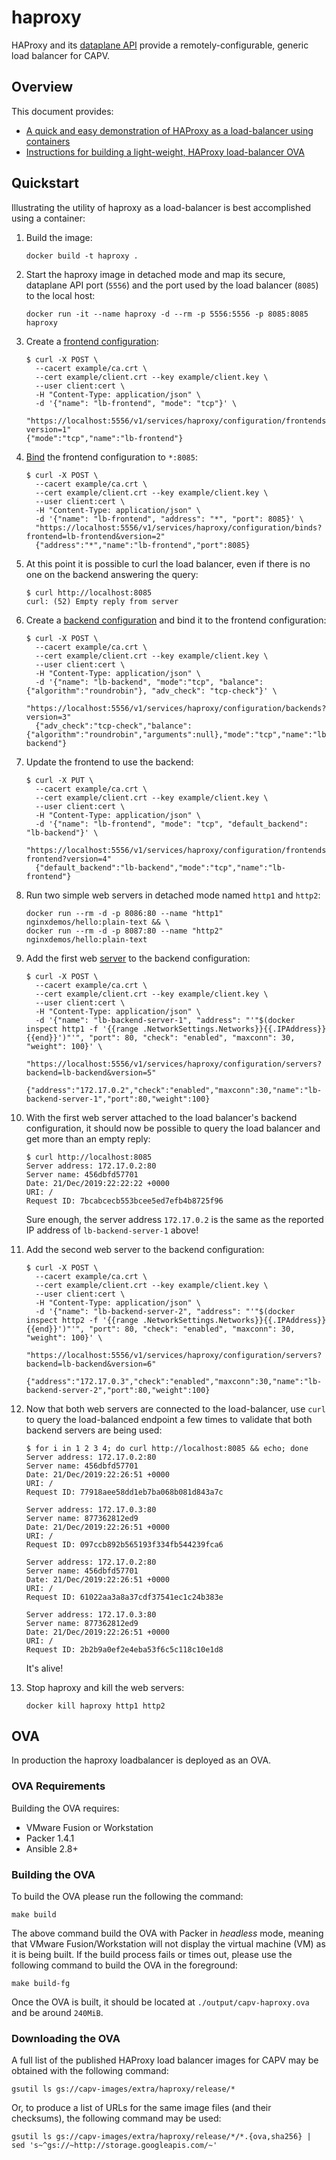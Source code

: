 # haproxy

HAProxy and its [dataplane API](https://www.haproxy.com/documentation/dataplaneapi/latest) provide a remotely-configurable, generic load balancer for CAPV.

## Overview

This document provides:

* [A quick and easy demonstration of HAProxy as a load-balancer using containers](#quickstart)
* [Instructions for building a light-weight, HAProxy load-balancer OVA](#ova)

## Quickstart

Illustrating the utility of haproxy as a load-balancer is best accomplished using a container:

1. Build the image:

    ```shell
    docker build -t haproxy .
    ```

2. Start the haproxy image in detached mode and map its secure, dataplane API port (`5556`) and the port used by the load balancer (`8085`) to the local host:

    ```shell
    docker run -it --name haproxy -d --rm -p 5556:5556 -p 8085:8085 haproxy
    ```

3. Create a [frontend configuration](https://www.haproxy.com/documentation/dataplaneapi/latest/#tag/Frontend):

    ```shell
    $ curl -X POST \
      --cacert example/ca.crt \
      --cert example/client.crt --key example/client.key \
      --user client:cert \
      -H "Content-Type: application/json" \
      -d '{"name": "lb-frontend", "mode": "tcp"}' \
      "https://localhost:5556/v1/services/haproxy/configuration/frontends?version=1"
    {"mode":"tcp","name":"lb-frontend"}
    ```

4. [Bind](https://www.haproxy.com/documentation/dataplaneapi/latest/#tag/Bind) the frontend configuration to `*:8085`:

    ```shell
    $ curl -X POST \
      --cacert example/ca.crt \
      --cert example/client.crt --key example/client.key \
      --user client:cert \
      -H "Content-Type: application/json" \
      -d '{"name": "lb-frontend", "address": "*", "port": 8085}' \
      "https://localhost:5556/v1/services/haproxy/configuration/binds?frontend=lb-frontend&version=2"
      {"address":"*","name":"lb-frontend","port":8085}
    ```

5. At this point it is possible to curl the load balancer, even if there is no one on the backend answering the query:

    ```shell
    $ curl http://localhost:8085
    curl: (52) Empty reply from server
    ```

6. Create a [backend configuration](https://www.haproxy.com/documentation/dataplaneapi/latest/#tag/Backend) and bind it to the frontend configuration:

    ```shell
    $ curl -X POST \
      --cacert example/ca.crt \
      --cert example/client.crt --key example/client.key \
      --user client:cert \
      -H "Content-Type: application/json" \
      -d '{"name": "lb-backend", "mode":"tcp", "balance": {"algorithm":"roundrobin"}, "adv_check": "tcp-check"}' \
      "https://localhost:5556/v1/services/haproxy/configuration/backends?version=3"
      {"adv_check":"tcp-check","balance":{"algorithm":"roundrobin","arguments":null},"mode":"tcp","name":"lb-backend"}
    ```

7. Update the frontend to use the backend:

    ```shell
    $ curl -X PUT \
      --cacert example/ca.crt \
      --cert example/client.crt --key example/client.key \
      --user client:cert \
      -H "Content-Type: application/json" \
      -d '{"name": "lb-frontend", "mode": "tcp", "default_backend": "lb-backend"}' \
      "https://localhost:5556/v1/services/haproxy/configuration/frontends/lb-frontend?version=4"
      {"default_backend":"lb-backend","mode":"tcp","name":"lb-frontend"}
    ```

8. Run two simple web servers in detached mode named `http1` and `http2`:

    ```shell
    docker run --rm -d -p 8086:80 --name "http1" nginxdemos/hello:plain-text && \
    docker run --rm -d -p 8087:80 --name "http2" nginxdemos/hello:plain-text
    ```

9. Add the first web [server](https://www.haproxy.com/documentation/dataplaneapi/latest/#tag/Server) to the backend configuration:

    ```shell
    $ curl -X POST \
      --cacert example/ca.crt \
      --cert example/client.crt --key example/client.key \
      --user client:cert \
      -H "Content-Type: application/json" \
      -d '{"name": "lb-backend-server-1", "address": "'"$(docker inspect http1 -f '{{range .NetworkSettings.Networks}}{{.IPAddress}}{{end}}')"'", "port": 80, "check": "enabled", "maxconn": 30, "weight": 100}' \
      "https://localhost:5556/v1/services/haproxy/configuration/servers?backend=lb-backend&version=5"
      {"address":"172.17.0.2","check":"enabled","maxconn":30,"name":"lb-backend-server-1","port":80,"weight":100}
    ```

10. With the first web server attached to the load balancer's backend configuration, it should now be possible to query the load balancer and get more than an empty reply:

    ```shell
    $ curl http://localhost:8085
    Server address: 172.17.0.2:80
    Server name: 456dbfd57701
    Date: 21/Dec/2019:22:22:22 +0000
    URI: /
    Request ID: 7bcabcecb553bcee5ed7efb4b8725f96
    ```

    Sure enough, the server address `172.17.0.2` is the same as the reported IP address of `lb-backend-server-1` above!

11. Add the second web server to the backend configuration:

    ```shell
    $ curl -X POST \
      --cacert example/ca.crt \
      --cert example/client.crt --key example/client.key \
      --user client:cert \
      -H "Content-Type: application/json" \
      -d '{"name": "lb-backend-server-2", "address": "'"$(docker inspect http2 -f '{{range .NetworkSettings.Networks}}{{.IPAddress}}{{end}}')"'", "port": 80, "check": "enabled", "maxconn": 30, "weight": 100}' \
      "https://localhost:5556/v1/services/haproxy/configuration/servers?backend=lb-backend&version=6"
      {"address":"172.17.0.3","check":"enabled","maxconn":30,"name":"lb-backend-server-2","port":80,"weight":100}
    ```

12. Now that both web servers are connected to the load-balancer, use `curl` to query the load-balanced endpoint a few times to validate that both backend servers are being used:

    ```shell
    $ for i in 1 2 3 4; do curl http://localhost:8085 && echo; done
    Server address: 172.17.0.2:80
    Server name: 456dbfd57701
    Date: 21/Dec/2019:22:26:51 +0000
    URI: /
    Request ID: 77918aee58dd1eb7ba068b081d843a7c

    Server address: 172.17.0.3:80
    Server name: 877362812ed9
    Date: 21/Dec/2019:22:26:51 +0000
    URI: /
    Request ID: 097ccb892b565193f334fb544239fca6

    Server address: 172.17.0.2:80
    Server name: 456dbfd57701
    Date: 21/Dec/2019:22:26:51 +0000
    URI: /
    Request ID: 61022aa3a8a37cdf37541ec1c24b383e

    Server address: 172.17.0.3:80
    Server name: 877362812ed9
    Date: 21/Dec/2019:22:26:51 +0000
    URI: /
    Request ID: 2b2b9a0ef2e4eba53f6c5c118c10e1d8
    ```

    It's alive!

13. Stop haproxy and kill the web servers:

    ```shell
    docker kill haproxy http1 http2
    ```

## OVA

In production the haproxy loadbalancer is deployed as an OVA.

### OVA Requirements

Building the OVA requires:

* VMware Fusion or Workstation
* Packer 1.4.1
* Ansible 2.8+

### Building the OVA

To build the OVA please run the following the command:

```shell
make build
```

The above command build the OVA with Packer in _headless_ mode, meaning that VMware Fusion/Workstation will not display the virtual machine (VM) as it is being built. If the build process fails or times out, please use the following command to build the OVA in the foreground:

```shell
make build-fg
```

Once the OVA is built, it should be located at `./output/capv-haproxy.ova` and be around `240MiB`.

### Downloading the OVA

A full list of the published HAProxy load balancer images for CAPV may be obtained with the following command:

```shell
gsutil ls gs://capv-images/extra/haproxy/release/*
```

Or, to produce a list of URLs for the same image files (and their checksums), the following command may be used:

```shell
gsutil ls gs://capv-images/extra/haproxy/release/*/*.{ova,sha256} | sed 's~^gs://~http://storage.googleapis.com/~'
```
